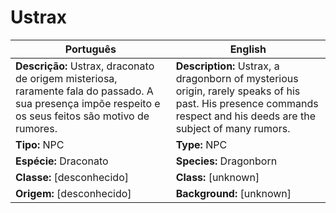 # Ustrax

| Português | English |
|-----------|---------|
| **Descrição:** Ustrax, draconato de origem misteriosa, raramente fala do passado. A sua presença impõe respeito e os seus feitos são motivo de rumores. | **Description:** Ustrax, a dragonborn of mysterious origin, rarely speaks of his past. His presence commands respect and his deeds are the subject of many rumors. |
| **Tipo:** NPC | **Type:** NPC |
| **Espécie:** Draconato | **Species:** Dragonborn |
| **Classe:** [desconhecido] | **Class:** [unknown] |
| **Origem:** [desconhecido] | **Background:** [unknown] |

